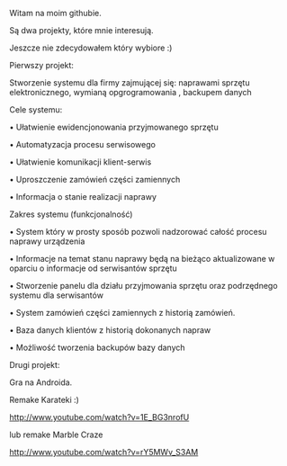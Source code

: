 Witam na moim githubie.

Są dwa projekty, które mnie interesują.

Jeszcze nie zdecydowałem który wybiore :)


Pierwszy projekt:

Stworzenie systemu dla firmy zajmującej się:
naprawami sprzętu elektronicznego,
wymianą opgrogramowania ,
backupem danych

Cele systemu:

• Ułatwienie ewidencjonowania przyjmowanego sprzętu 

•	Automatyzacja procesu serwisowego

•	Ułatwienie komunikacji klient-serwis

•	Uproszczenie zamówień części zamiennych

•	Informacja o stanie realizacji naprawy

Zakres systemu (funkcjonalność)

•	System który w prosty sposób pozwoli nadzorować całość procesu naprawy urządzenia

•	Informacje na temat stanu naprawy będą na bieżąco aktualizowane w oparciu o informacje od serwisantów sprzętu

•	Stworzenie panelu dla działu przyjmowania sprzętu oraz podrzędnego systemu dla serwisantów

•	System  zamówień części zamiennych z historią zamówień.

•	Baza danych klientów z historią dokonanych napraw

•	Możliwość tworzenia backupów bazy danych


Drugi projekt:

Gra na Androida.

Remake Karateki :)

http://www.youtube.com/watch?v=1E_BG3nrofU

lub remake Marble Craze

http://www.youtube.com/watch?v=rY5MWv_S3AM

